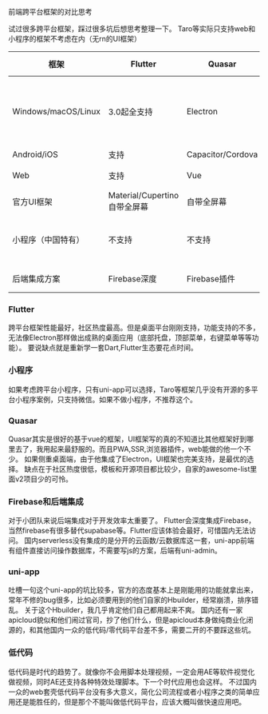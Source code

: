 前端跨平台框架的对比思考

试过很多跨平台框架，踩过很多坑后想思考整理一下。
Taro等实际只支持web和小程序的框架不考虑在内（无rn的UI框架）

| 框架   | Flutter  | Quasar | uni-app | react native |
|  ----  | ----  |   ----  | ----  | ----  |
| Windows/macOS/Linux  | 3.0起全支持 | Electron | 无 | 微软windows方案、社区macOS方案 |
| Android/iOS  | 支持 | Capacitor/Cordova | Hybird/webview/weex | 支持 |
| Web | 支持 | Vue | Vue/无宽屏框架或者案例 | react |
| 官方UI框架 | Material/Cupertino 自带全屏幕 | 自带全屏幕 | 自带竖屏 | 社区|
| 小程序（中国特有）| 不支持 | 不支持 | 最全支持 | Taro有方案编译，但是没有UI框架 |
| 后端集成方案 | Firebase深度 | Firebase插件 | 阿里腾讯提供的小程序云 | 无 |


### Flutter
跨平台框架性能最好，社区热度最高。但是桌面平台刚刚支持，功能支持的不多，无法像Electron那样做出成熟的桌面应用（底部托盘，顶部菜单，右键菜单等等功能）。
要说缺点就是重新学一套Dart,Flutter生态要花点时间。

### 小程序
如果考虑跨平台小程序，只有uni-app可以选择，Taro等框架几乎没有开源的多平台小程序案例，只支持微信。如果不做小程序，不推荐这个。

### Quasar
Quasar其实是很好的基于vue的框架，UI框架写的真的不知道比其他框架好到哪里去了，我用起来最舒服的。而且PWA,SSR,浏览器插件，web能做的他一个不少。
如果侧重桌面端，由于他集成了Electron，UI框架也完美支持，是最优的选择。
缺点在于社区热度很低，模板和开源项目都比较少，自家的awesome-list里面v2项目少的可怜。

### Firebase和后端集成
对于小团队来说后端集成对于开发效率太重要了。
Flutter会深度集成Firebase，当然firebase有很多替代supabase等。Flutter应该体验会最好，可惜国内无法访问。
国内serverless没有集成的是分开的云函数/云数据库这一套，uni-app前端有组件直接访问操作数据库，不需要写js的方案，后端有uni-admin。

### uni-app
吐槽一句这个uni-app的坑比较多，官方的态度基本上是刚能用的功能就拿出来，常年不修的bug很多，比如必须要用到的他们自家的Hbuilder，经常崩溃，排序错乱。
关于这个Hbuilder，我几乎肯定他们自己都用起来不爽。
国内还有一家apicloud貌似和他们闹过官司，抄了他们什么，但是apicloud本身做纯商业化闭源的，和其他国内一众的低代码/零代码平台差不多，需要二开的不要踩这些坑。

### 低代码
低代码是时代的趋势了。就像你不会用脚本处理视频，一定会用AE等软件视觉化做视频，同时AE还支持各种特效处理脚本。下一个时代应用也会这样。
不过国内一众的web套壳低代码平台没有多大意义，简化公司流程或者小程序之类的简单应用还是能胜任的，但是那个不能叫做低代码平台，应该大概叫做快速应用吧。




